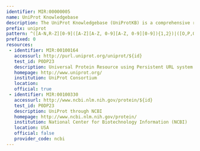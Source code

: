 ```yaml
---
identifier: MIR:00000005
name: UniProt Knowledgebase
description: The UniProt Knowledgebase (UniProtKB) is a comprehensive resource for protein sequence and functional information with extensive cross-references to more than 120 external databases. Besides amino acid sequence and a description, it also provides taxonomic data and citation information.
prefix: uniprot
pattern: ^([A-N,R-Z][0-9]([A-Z][A-Z, 0-9][A-Z, 0-9][0-9]){1,2})|([O,P,Q][0-9][A-Z, 0-9][A-Z, 0-9][A-Z, 0-9][0-9])(\.\d+)?$
prefixed: 0
resources:
 - identifier: MIR:00100164
   accessurl: http://purl.uniprot.org/uniprot/${id}
   test_id: P0DP23
   description: Universal Protein Resource using Persistent URL system
   homepage: http://www.uniprot.org/
   institution: UniProt Consortium
   location: 
   official: true
 - identifier: MIR:00100330
   accessurl: http://www.ncbi.nlm.nih.gov/protein/${id}
   test_id: P0DP23
   description: UniProt through NCBI
   homepage: http://www.ncbi.nlm.nih.gov/protein/
   institution: National Center for Biotechnology Information (NCBI)
   location: USA
   official: false
   provider_code: ncbi
---
```

